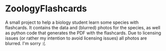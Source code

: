 # ZoologyFlashcards
A small project to help a biology student learn some species with flashcards. It contains the data and (blurred) photos for the species, as well as python code that generates the PDF with the flashcards.
Due to licensing issues (or rather my intention to avoid licensing issues) all photos are blurred. I'm sorry :(.
